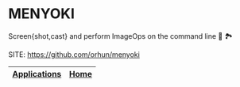 # MENYOKI

 Screen{shot,cast} and perform ImageOps on the command line 🌱 🏞️

 SITE: https://github.com/orhun/menyoki

 | [Applications](https://portable-linux-apps.github.io/apps.html) | [Home](https://portable-linux-apps.github.io)
 | --- | --- |
